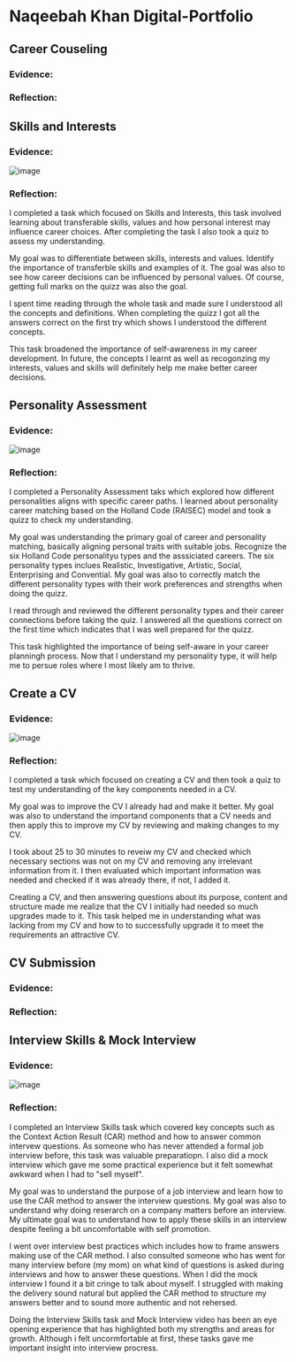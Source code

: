 # Naqeebah Khan Digital-Portfolio

## Career Couseling 
### Evidence:

### Reflection:

## Skills and Interests
### Evidence:
![image](https://github.com/user-attachments/assets/59aa0b99-c0a8-4cce-b0f8-855348df99f7)


### Reflection:
I completed a task which focused on Skills and Interests, this task involved learning about transferable skills, values and how personal interest may influence career choices. After completing the task I also took a quiz to assess my understanding. 

My goal was to differentiate between skills, interests and values. Identify the importance of transferble skills and examples of it. The goal was also to see how career decisions can be influenced by personal values. Of course, getting full marks on the quizz was also the goal.

I spent time reading through the whole task and made sure I understood all the concepts and definitions. When completing the quizz I got all the answers correct on the first try which shows I understood the different concepts. 

This task broadened the importance of self-awareness in my career development. In future, the concepts I learnt as well as recogonzing my interests, values and skills will definitely help me make better career decisions.

## Personality Assessment
### Evidence:
![image](https://github.com/user-attachments/assets/80ad1049-4e86-4bf4-aeb9-f465f0832871)


### Reflection:
I completed a Personality Assessment taks which explored how different personalities aligns with specific career paths. I learned about personality career matching based on the Holland Code (RAISEC) model and took a quizz to check my understanding.

My goal was understanding the primary goal of career and personality matching, basically aligning personal traits with suitable jobs. Recognize the six Holland Code personalityu types and the asssiciated careers. The six personality types inclues Realistic, Investigative, Artistic, Social, Enterprising and Convential. My goal was also to correctly match the different personality types with their work preferences and strengths when doing the quizz.

I read through and reviewed the different personality types and their career connections before taking the quiz. I answered all the questions correct on the first time which indicates that I was well prepared for the quizz.

This task highlighted the importance of being self-aware in your career planningh process. Now that I understand my personality type, it will help me to persue roles where I most likely am to thrive. 



## Create a CV
### Evidence:
![image](https://github.com/user-attachments/assets/9f54f0ca-964c-4617-ad51-a3a1863e5dfd)


### Reflection:
I completed a task which focused on creating a CV and then took a quiz to test my understanding of the key components needed in a CV. 

My goal was to improve the CV I already had and make it better. My goal was also to understand the importand components that a CV needs and then apply this to improve my CV by reviewing and making changes to my CV.

I took about 25 to 30 minutes to reveiw my CV and checked which necessary sections was not on my CV and removing any irrelevant information from it. I then evaluated which important information was needed and checked if it was already there, if not, I added it.

Creating a CV, and then answering questions about its purpose, content and structure made me realize that the CV I initially had needed so much upgrades made to it. This task helped me in understanding what was lacking from my CV and how to to successfully upgrade it to meet the requirements an attractive CV.

## CV Submission
### Evidence:

### Reflection:

## Interview Skills & Mock Interview
### Evidence:
![image](https://github.com/user-attachments/assets/ea8b3198-f0ec-420a-b41e-6d85ec91b394)


### Reflection:
I completed an Interview Skills task which covered key concepts such as the Context Action Result (CAR) method and how to answer common intervew questions. As someone who has never attended a formal job interview before, this task was valuable preparatiopn. I also did a mock interview which gave me some practical experience but it felt somewhat awkward when I had to "sell myself".

My goal was to understand the purpose of a job interview and learn how to use the CAR method to answer the interview questions. My goal was also to understand why doing reserarch on a company matters before an interview. My ultimate goal was to understand how to apply these skills in an interview despite feeling a bit uncomfortable with self promotion.

I went over interview best practices which includes how to frame answers making use of the CAR method. I also consulted someone who has went for many interview before (my mom) on what kind of questions is asked during interviews and how to answer these questions. When I did the mock interview I found it a bit cringe to talk about myself. I struggled with making the delivery sound natural but applied the CAR method to structure my answers better and to sound more authentic and not rehersed.

Doing the Interview Skills task and Mock Interview video has been an eye opening experience that has highlighted both my strengths and areas for growth. Although i felt uncormfortable at first, these tasks gave me important insight into interview procress.



